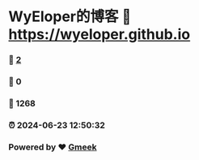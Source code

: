 # WyEloper的博客 :link: https://wyeloper.github.io 
### :page_facing_up: [2](https://wyeloper.github.io/tag.html) 
### :speech_balloon: 0 
### :hibiscus: 1268 
### :alarm_clock: 2024-06-23 12:50:32 
### Powered by :heart: [Gmeek](https://github.com/Meekdai/Gmeek)
